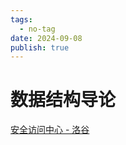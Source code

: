 ```yaml
---
tags:
  - no-tag
date: 2024-09-08
publish: true
---
```

# 数据结构导论

[安全访问中心 - 洛谷](https://www.luogu.com.cn/blog/command-block/yi-suo-chang-yong-di-shuo-ju-jie-gou-wei-hu-shou-fa)